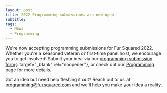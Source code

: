 ```yaml
---
layout: post
title: 2022 Programming submissions are now open!
subtitle:
tags:
  - News
  - Programming
---
```

We're now accepting programming submissions for Fur Squared 2022. Whether you're a seasoned veteran or first-time panel host, we encourage you to get involved\! Submit your idea via our [programming submission form](https://forms.gle/LXqs2LHd78RtRA1E8){: target="_blank" rel="noopener"}, or check out our [Programming](/programming/) page for more details.

Got an idea but need help fleshing it out? Reach out to us at programming@fursquared.com and we'll help you make your idea a reality.
